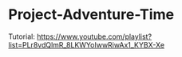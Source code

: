 # Project-Adventure-Time

Tutorial: https://www.youtube.com/playlist?list=PLr8vdQlmR_8LKWYoIwwRiwAx1_KYBX-Xe
